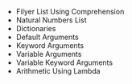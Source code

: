 - Filyer List Using Comprehension
- Natural Numbers List
- Dictionaries 
- Default Arguments
- Keyword Arguments
- Variable Arguments
- Variable Keyword Arguments
- Arithmetic Using Lambda